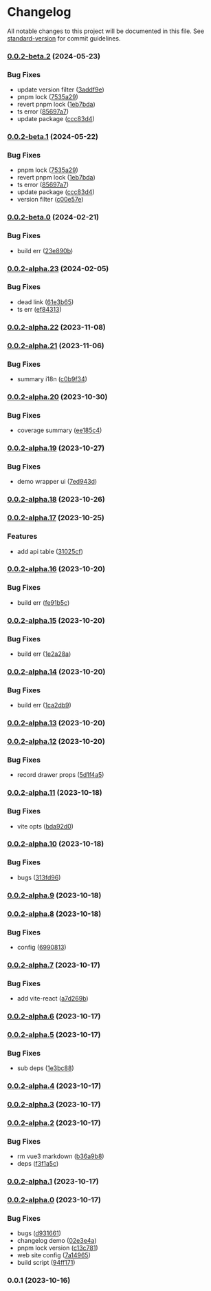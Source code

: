 # Changelog

All notable changes to this project will be documented in this file. See [standard-version](https://github.com/conventional-changelog/standard-version) for commit guidelines.

### [0.0.2-beta.2](https://github.com/tangbohao37/vitepress-theme-components/compare/v0.0.2-beta.0...v0.0.2-beta.2) (2024-05-23)


### Bug Fixes

*  update version filter ([3addf9e](https://github.com/tangbohao37/vitepress-theme-components/commit/3addf9e29c88bd204cc5bac146ab54d35fa931ea))
* pnpm lock ([7535a29](https://github.com/tangbohao37/vitepress-theme-components/commit/7535a2967c68c6eb15e27ee34ef04d3860bafb72))
* revert pnpm lock ([1eb7bda](https://github.com/tangbohao37/vitepress-theme-components/commit/1eb7bda64d998d821d2b0bb89ca17904bde3ee54))
* ts error ([85697a7](https://github.com/tangbohao37/vitepress-theme-components/commit/85697a739fb93581e01eaa38714803a0bdcefb2c))
* update package ([ccc83d4](https://github.com/tangbohao37/vitepress-theme-components/commit/ccc83d427539d8aefe05cb263fae570a8f04819f))

### [0.0.2-beta.1](https://github.com/tangbohao37/vitepress-theme-components/compare/v0.0.2-beta.0...v0.0.2-beta.1) (2024-05-22)


### Bug Fixes

* pnpm lock ([7535a29](https://github.com/tangbohao37/vitepress-theme-components/commit/7535a2967c68c6eb15e27ee34ef04d3860bafb72))
* revert pnpm lock ([1eb7bda](https://github.com/tangbohao37/vitepress-theme-components/commit/1eb7bda64d998d821d2b0bb89ca17904bde3ee54))
* ts error ([85697a7](https://github.com/tangbohao37/vitepress-theme-components/commit/85697a739fb93581e01eaa38714803a0bdcefb2c))
* update package ([ccc83d4](https://github.com/tangbohao37/vitepress-theme-components/commit/ccc83d427539d8aefe05cb263fae570a8f04819f))
* version filter ([c00e57e](https://github.com/tangbohao37/vitepress-theme-components/commit/c00e57e8bba4d969950ec7a3edd27391d678c7df))

### [0.0.2-beta.0](https://github.com/tangbohao37/vitepress-theme-components/compare/v0.0.2-alpha.23...v0.0.2-beta.0) (2024-02-21)


### Bug Fixes

* build err ([23e890b](https://github.com/tangbohao37/vitepress-theme-components/commit/23e890b2a4e8bc8867e85bbf55dbc9427d3fb1f1))

### [0.0.2-alpha.23](https://github.com/tangbohao37/vitepress-theme-components/compare/v0.0.2-alpha.22...v0.0.2-alpha.23) (2024-02-05)


### Bug Fixes

*  dead link ([61e3b65](https://github.com/tangbohao37/vitepress-theme-components/commit/61e3b6562e43c60501d099ff3c5af6c7dab4ac7a))
*  ts err ([ef84313](https://github.com/tangbohao37/vitepress-theme-components/commit/ef843138b5d44c2bbbf800524888dc055f9c7bf1))

### [0.0.2-alpha.22](https://github.com/tangbohao37/vitepress-theme-components/compare/v0.0.2-alpha.21...v0.0.2-alpha.22) (2023-11-08)

### [0.0.2-alpha.21](https://github.com/tangbohao37/vitepress-theme-components/compare/v0.0.2-alpha.20...v0.0.2-alpha.21) (2023-11-06)


### Bug Fixes

* summary i18n ([c0b9f34](https://github.com/tangbohao37/vitepress-theme-components/commit/c0b9f34e59ec80b33647e89ac3144aee6d0f2031))

### [0.0.2-alpha.20](https://github.com/tangbohao37/vitepress-theme-components/compare/v0.0.2-alpha.19...v0.0.2-alpha.20) (2023-10-30)


### Bug Fixes

* coverage summary ([ee185c4](https://github.com/tangbohao37/vitepress-theme-components/commit/ee185c41a81c5b404b742eda730d4334b7b93c6f))

### [0.0.2-alpha.19](https://github.com/tangbohao37/vitepress-theme-components/compare/v0.0.2-alpha.18...v0.0.2-alpha.19) (2023-10-27)


### Bug Fixes

*  demo wrapper ui ([7ed943d](https://github.com/tangbohao37/vitepress-theme-components/commit/7ed943dd79ef73842aa4d2ae5fb379966addf9fe))

### [0.0.2-alpha.18](https://github.com/tangbohao37/vitepress-theme-components/compare/v0.0.2-alpha.17...v0.0.2-alpha.18) (2023-10-26)

### [0.0.2-alpha.17](https://github.com/tangbohao37/vitepress-theme-components/compare/v0.0.2-alpha.16...v0.0.2-alpha.17) (2023-10-25)


### Features

*  add api table ([31025cf](https://github.com/tangbohao37/vitepress-theme-components/commit/31025cf39f38a065aa82b8a323b1af4ae82be8ee))

### [0.0.2-alpha.16](https://github.com/tangbohao37/vitepress-theme-components/compare/v0.0.2-alpha.15...v0.0.2-alpha.16) (2023-10-20)


### Bug Fixes

*  build err ([fe91b5c](https://github.com/tangbohao37/vitepress-theme-components/commit/fe91b5c61d4486d6d36a89c2e71e691a61cf0fbd))

### [0.0.2-alpha.15](https://github.com/tangbohao37/vitepress-theme-components/compare/v0.0.2-alpha.14...v0.0.2-alpha.15) (2023-10-20)


### Bug Fixes

*  build err ([1e2a28a](https://github.com/tangbohao37/vitepress-theme-components/commit/1e2a28ae149ef6a28552d3d95d7a44dcd5995eb3))

### [0.0.2-alpha.14](https://github.com/tangbohao37/vitepress-theme-components/compare/v0.0.2-alpha.13...v0.0.2-alpha.14) (2023-10-20)


### Bug Fixes

*  build err ([1ca2db9](https://github.com/tangbohao37/vitepress-theme-components/commit/1ca2db9f2efadd9d03aa27440eb1c5d0b620b214))

### [0.0.2-alpha.13](https://github.com/tangbohao37/vitepress-theme-components/compare/v0.0.2-alpha.12...v0.0.2-alpha.13) (2023-10-20)

### [0.0.2-alpha.12](https://github.com/tangbohao37/vitepress-theme-components/compare/v0.0.2-alpha.11...v0.0.2-alpha.12) (2023-10-20)


### Bug Fixes

* record drawer props ([5d1f4a5](https://github.com/tangbohao37/vitepress-theme-components/commit/5d1f4a5d92841103f4039b33574aa942e80f4091))

### [0.0.2-alpha.11](https://github.com/tangbohao37/vitepress-theme-components/compare/v0.0.2-alpha.10...v0.0.2-alpha.11) (2023-10-18)


### Bug Fixes

*  vite opts ([bda92d0](https://github.com/tangbohao37/vitepress-theme-components/commit/bda92d0ca7a57f7cf85d8617ef33cbb486bc445b))

### [0.0.2-alpha.10](https://github.com/tangbohao37/vitepress-theme-components/compare/v0.0.2-alpha.9...v0.0.2-alpha.10) (2023-10-18)


### Bug Fixes

* bugs ([313fd96](https://github.com/tangbohao37/vitepress-theme-components/commit/313fd96473e8b42e7999e1d9e2ec6831f658f6be))

### [0.0.2-alpha.9](https://github.com/tangbohao37/vitepress-theme-components/compare/v0.0.2-alpha.8...v0.0.2-alpha.9) (2023-10-18)

### [0.0.2-alpha.8](https://github.com/tangbohao37/vitepress-theme-components/compare/v0.0.2-alpha.7...v0.0.2-alpha.8) (2023-10-18)


### Bug Fixes

* config ([6990813](https://github.com/tangbohao37/vitepress-theme-components/commit/69908135510c51d5c1a3d6a1590b3aa544b05037))

### [0.0.2-alpha.7](https://github.com/tangbohao37/vitepress-theme-components/compare/v0.0.2-alpha.6...v0.0.2-alpha.7) (2023-10-17)


### Bug Fixes

*  add vite-react ([a7d269b](https://github.com/tangbohao37/vitepress-theme-components/commit/a7d269bb0239b9ae745bdf2daaf3d6473f90750f))

### [0.0.2-alpha.6](https://github.com/tangbohao37/vitepress-theme-components/compare/v0.0.2-alpha.5...v0.0.2-alpha.6) (2023-10-17)

### [0.0.2-alpha.5](https://github.com/tangbohao37/vitepress-theme-components/compare/v0.0.2-alpha.4...v0.0.2-alpha.5) (2023-10-17)


### Bug Fixes

*  sub deps ([1e3bc88](https://github.com/tangbohao37/vitepress-theme-components/commit/1e3bc88359f4fcfc0e1bdba2340b0b05957dc800))

### [0.0.2-alpha.4](https://github.com/tangbohao37/vitepress-theme-components/compare/v0.0.2-alpha.3...v0.0.2-alpha.4) (2023-10-17)

### [0.0.2-alpha.3](https://github.com/tangbohao37/vitepress-theme-components/compare/v0.0.2-alpha.2...v0.0.2-alpha.3) (2023-10-17)

### [0.0.2-alpha.2](https://github.com/tangbohao37/vitepress-theme-components/compare/v0.0.2-alpha.1...v0.0.2-alpha.2) (2023-10-17)


### Bug Fixes

*  rm vue3 markdown ([b36a9b8](https://github.com/tangbohao37/vitepress-theme-components/commit/b36a9b8fb6f919de4bdd1d9c79dbdb92e8a4d33a))
* deps ([f3f1a5c](https://github.com/tangbohao37/vitepress-theme-components/commit/f3f1a5c55ed9256960b284e3b35f4f932f71773c))

### [0.0.2-alpha.1](https://github.com/tangbohao37/vitepress-theme-components/compare/v0.0.2-alpha.0...v0.0.2-alpha.1) (2023-10-17)

### [0.0.2-alpha.0](https://github.com/tangbohao37/vitepress-theme-components/compare/v0.0.1...v0.0.2-alpha.0) (2023-10-17)


### Bug Fixes

*  bugs ([d931661](https://github.com/tangbohao37/vitepress-theme-components/commit/d931661bb12bf2cd4af43fb5fc4fb7caa41213ef))
*  changelog demo ([02e3e4a](https://github.com/tangbohao37/vitepress-theme-components/commit/02e3e4aafa35b743d84dd0e83c871fd67b9eea86))
*  pnpm lock version ([c13c781](https://github.com/tangbohao37/vitepress-theme-components/commit/c13c781ac2df639c8f4b4e688822ea8623cf73a5))
*  web site config ([7a14965](https://github.com/tangbohao37/vitepress-theme-components/commit/7a149656acad9822c49ed0a8eeafa0034fcf90e6))
* build script ([94ff171](https://github.com/tangbohao37/vitepress-theme-components/commit/94ff1716b34b7e924a705b9c1d8644a1aab8c8aa))

### 0.0.1 (2023-10-16)
